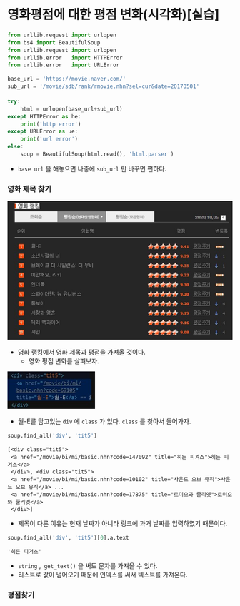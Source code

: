 # 영화평점에 대한 평점 변화(시각화)[실습]

```python
from urllib.request import urlopen
from bs4 import BeautifulSoup
from urllib.request import urlopen
from urllib.error   import HTTPError
from urllib.error   import URLError
```

```python
base_url = 'https://movie.naver.com/'
sub_url = '/movie/sdb/rank/rmovie.nhn?sel=cur&date=20170501'

try:
    html = urlopen(base_url+sub_url)
except HTTPError as he:
    print('http error')
except URLError as ue:
    print('url error')
else:
    soup = BeautifulSoup(html.read(), 'html.parser')
```

- `base url` 을 해놓으면 나중에 `sub_url` 만 바꾸면 편하다.

### 영화 제목 찾기

![sc01](./img/sc01.jpg)

- 영화 랭킹에서 영화 제목과 평점을 가져올 것이다.
  - 영화 평점 변화를 살펴보자.

![sc02](./img/sc02.jpg)

- 월-E를 담고있는 `div` 에 `class` 가 있다. `class` 를 찾아서 들어가자.

```python
soup.find_all('div', 'tit5')
```

```
[<div class="tit5">
 <a href="/movie/bi/mi/basic.nhn?code=147092" title="히든 피겨스">히든 피겨스</a>
 </div>, <div class="tit5">
 <a href="/movie/bi/mi/basic.nhn?code=10102" title="사운드 오브 뮤직">사운드 오브 뮤직</a> ...
 <a href="/movie/bi/mi/basic.nhn?code=17875" title="로미오와 줄리엣">로미오와 줄리엣</a>
 </div>]
```

- 제목이 다른 이유는 현재 날짜가 아니라 링크에 과거 날짜를 입력하였기 때문이다.

```python
soup.find_all('div', 'tit5')[0].a.text 
```

```
'히든 피겨스'
```

- `string` ,` get_text()` 을 써도 문자를 가져올 수 있다.
- 리스트로 값이 넘어오기 때문에 인덱스를 써서 텍스트를 가져온다.

### 평점찾기

